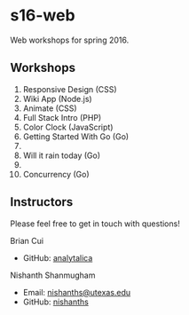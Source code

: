 # s16-web

Web workshops for spring 2016.

## Workshops

1. Responsive Design (CSS)
2. Wiki App (Node.js)
3. Animate (CSS)
4. Full Stack Intro (PHP)
5. Color Clock (JavaScript)
6. Getting Started With Go (Go)
7. 
8. Will it rain today (Go)
9. 
10. Concurrency (Go)

## Instructors

Please feel free to get in touch with questions!

Brian Cui

- GitHub: [analytalica](https://github.com/analytalica)

Nishanth Shanmugham

- Email: [nishanths@utexas.edu](mailto:nishanths@utexas.edu)
- GitHub: [nishanths](https://github.com/nishanths)
